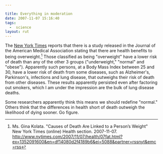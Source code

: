 ```yaml
---

title: Everything in moderation
date: 2007-11-07 15:16:40
tags:
  -  science
layout: rut
---
```


The [New York Times](http://www.nytimes.com) reports that there is a study released in the Journal of the American Medical Association stating that there are health benefits to being overweight.[^200711071]  Those classified as being "overweight" have a lower risk of death than any of the other 3 groups ("underweight," "normal" and "obese").   Apparently such persons, at a Body Mass Index between 25 and 30, have a lower risk of death from some diseases, such as Alzheimer's, Parkinson's, infections and lung disease, that outweighs their risk of death from other diseases.  These results apparently persisted even after factoring out smokers, which I am under the impression are the bulk of lung disease deaths.  

Some researchers apparently think this means we should redefine "normal."  Others think that the differences in health short of death outweigh the likelihood of dying sooner.  Go figure. 

[^200711071]: Ms. Gina Kolata.  "Causes of Death Are Linked to a Person’s Weight"  New York Times (online) Health section.  2007-11-07.  <http://www.nytimes.com/2007/11/07/health/07fat.html?ex=1352091600&en=df14080d2f4189b6&ei=5088&partner=rssnyt&emc=rss>

